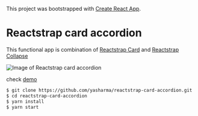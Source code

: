 This project was bootstrapped with [Create React App](https://github.com/facebookincubator/create-react-app).

# Reactstrap card accordion  
This functional app is combination of [Reactstrap Card](https://reactstrap.github.io/components/card/) and [Reactstrap Collapse](https://reactstrap.github.io/components/collapse/) 

![Image of Reactstrap card accordion](http://res.cloudinary.com/dz0dtvouo/image/upload/v1511202811/reactstrap_accordian_zi6smo.png)

check [demo](https://yasharma.github.io/reactstrap-card-accordion/)

```bash
$ git clone https://github.com/yasharma/reactstrap-card-accordion.git
$ cd reactstrap-card-accordion
$ yarn install
$ yarn start
```